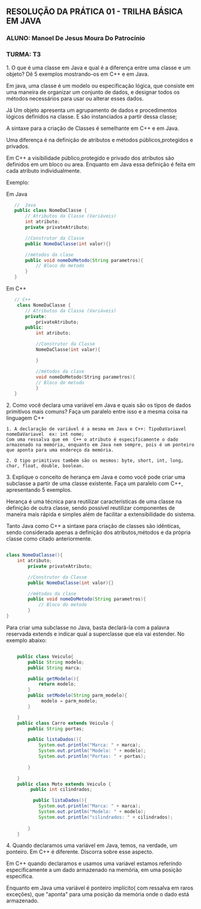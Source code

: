 ## RESOLUÇÃO DA PRÁTICA 01 - TRILHA BÁSICA EM JAVA
### ALUNO: Manoel De Jesus Moura Do Patrocínio
### TURMA: T3


<p>
1. O que é uma classe em Java e qual é a diferença entre uma classe e um
objeto? Dê 5 exemplos mostrando-os em C++ e em Java. 
</p>

Em java, uma classe é um  modelo ou especificação lógica, que consiste em uma maneira de organizar um conjunto de dados, e designar todos os métodos necessários para usar ou alterar esses dados. 

Já Um objeto apresenta um agrupamento de dados e procedimentos lógicos  definidos na classe. E são instanciados a partir dessa classe;

A sintaxe para a criação de Classes é semelhante em C++ e em Java.

Uma diferença é na definição de atributos e métodos públicos,protegidos e privados.

Em C++ a visibilidade público,protegido e privado dos atributos são definidos em um bloco ou area.
Enquanto em Java essa definição é feita em cada atributo individualmente.

Exemplo:

Em Java

 ~~~Java
    //  Java
    public class NomeDaClasse {
        // Atributos da Classe (Variáveis)
        int atributo;
        private privateAtributo;

        //Construtor da Classe
        public NomeDaClasse(int valor){}

        //métodos da clase
        public void nomeDoMetodo(String parametros){
            // Bloco do metodo
        }
    }
 ~~~

Em C++
 ~~~ C++
    // C++
     class NomeDaClasse {
        // Atributos da Classe (Variáveis)
        private:
            privateAtributo;
        public:
            int atributo;

            //Construtor da Classe
            NomeDaClasse(int valor){

            }

            //métodos da clase
            void nomeDoMetodo(String parametros){
            // Bloco do metodo
            }
    }

 ~~~

<p>
2. Como você declara uma variável em Java e quais são os tipos de dados
primitivos mais comuns? Faça um paralelo entre isso e a mesma coisa na
linguagem C++ 
</p>

    1. A declaração de variável é a mesma em Java e C++: TipoDaVariavel nomeDaVariavel  ex: int nome; 
    Com uma ressalva que em  C++ o atributo é especificamente o dado armazenado na memória, enquanto em Java nem sempre, pois é um ponteiro que aponta para uma endereço da memória.

    2. O tipo primitivos também são os mesmos: byte, short, int, long, char, float, double, boolean.

<p>
3. Explique o conceito de herança em Java e como você pode criar uma
subclasse a partir de uma classe existente. Faça um paralelo com C++,
apresentando 5 exemplos.
</p

Herança é uma técnica para reutilizar características de uma classe na definição de outra classe,  sendo possível reutilizar componentes de maneira mais rápida e simples além de facilitar a extensibilidade do sistema.

Tanto Java como C++ a sintaxe para criação de classes são idênticas, sendo considerada apenas a definição dos atributos,métodos e da própria classe como citado anteriormente. 

~~~Java

class NomeDaClasse(){
    int atributo;
        private privateAtributo;

        //Construtor da Classe
        public NomeDaClasse(int valor){}

        //métodos da clase
        public void nomeDoMetodo(String parametros){
            // Bloco do metodo
        }
}
~~~ 
Para criar uma subclasse no Java, basta declará-la com a palavra reservada extends e indicar qual a superclasse que ela vai estender. No exemplo abaixo:

~~~ Java

    public class Veiculo{ 
        public String modelo; 
        public String marca;

        public getModelo(){
            return modelo;
        }
        public setModelo(String parm_modelo){
             modelo = parm_modelo;
        }

    }
    public class Carro extends Veiculo {
        public String portas;

        public listaDados(){
            System.out.println("Marca: " + marca);
            System.out.println("Modelo: " + modelo);
            System.out.println("Portas: " + portas);
            
        }

    }
    public class Moto extends Veiculo {
         public int cilindrados;

          public listaDados(){
            System.out.println("Marca: " + marca);
            System.out.println("Modelo: " + modelo);
            System.out.println("cilindrados: " + cilindrados);
            
        }
    }
~~~

<p>
4. Quando declaramos uma variável em Java, temos, na verdade, um ponteiro.
Em C++ é diferente. Discorra sobre esse aspecto.
</p>

Em C++ quando declaramos e usamos uma variável estamos referindo especificamente a um dado armazenado na memória, em uma posição especifica.

Enquanto em Java uma variável é ponteiro implícito( com ressalva em  raros exceções), que "aponta" para uma posição da memória onde o dado está armazenado. 


